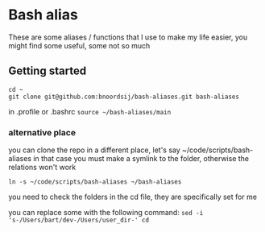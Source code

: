 # Bash alias
These are some aliases / functions that I use to make my life easier, you might find some useful, some not so much

## Getting started

```
cd ~
git clone git@github.com:bnoordsij/bash-aliases.git bash-aliases
```

in .profile or .bashrc
`source ~/bash-aliases/main`

### alternative place
you can clone the repo in a different place, let's say ~/code/scripts/bash-aliases
in that case you must make a symlink to the folder, otherwise the relations won't work
```
ln -s ~/code/scripts/bash-aliases ~/bash-aliases
```

you need to check the folders in the cd file, they are specifically set for me

you can replace some with the following command:
`sed -i 's-/Users/bart/dev-/Users/user_dir-' cd`
